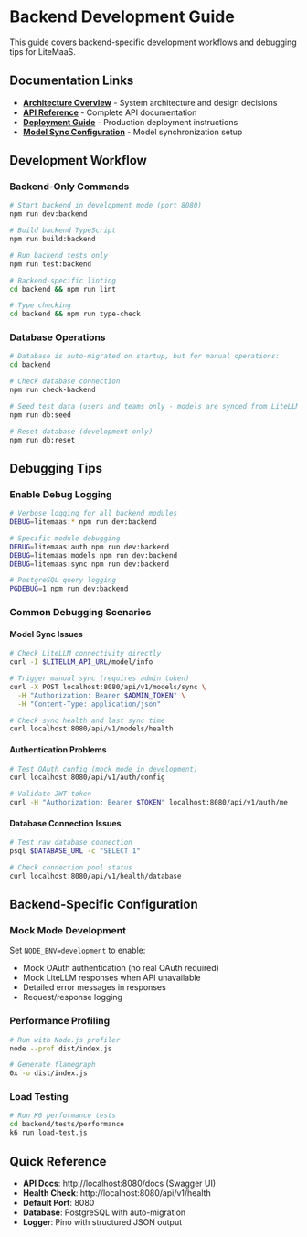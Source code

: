# Backend Development Guide

This guide covers backend-specific development workflows and debugging tips for LiteMaaS.

## Documentation Links

- **[Architecture Overview](../architecture/README.md)** - System architecture and design decisions
- **[API Reference](../api/README.md)** - Complete API documentation
- **[Deployment Guide](../deployment/backend-deployment.md)** - Production deployment instructions
- **[Model Sync Configuration](../../backend/docs/MODEL_SYNC_CONFIG.md)** - Model synchronization setup

## Development Workflow

### Backend-Only Commands

```bash
# Start backend in development mode (port 8080)
npm run dev:backend

# Build backend TypeScript
npm run build:backend

# Run backend tests only
npm run test:backend

# Backend-specific linting
cd backend && npm run lint

# Type checking
cd backend && npm run type-check
```

### Database Operations

```bash
# Database is auto-migrated on startup, but for manual operations:
cd backend

# Check database connection
npm run check-backend

# Seed test data (users and teams only - models are synced from LiteLLM)
npm run db:seed

# Reset database (development only)
npm run db:reset
```

## Debugging Tips

### Enable Debug Logging

```bash
# Verbose logging for all backend modules
DEBUG=litemaas:* npm run dev:backend

# Specific module debugging
DEBUG=litemaas:auth npm run dev:backend
DEBUG=litemaas:models npm run dev:backend
DEBUG=litemaas:sync npm run dev:backend

# PostgreSQL query logging
PGDEBUG=1 npm run dev:backend
```

### Common Debugging Scenarios

#### Model Sync Issues
```bash
# Check LiteLLM connectivity directly
curl -I $LITELLM_API_URL/model/info

# Trigger manual sync (requires admin token)
curl -X POST localhost:8080/api/v1/models/sync \
  -H "Authorization: Bearer $ADMIN_TOKEN" \
  -H "Content-Type: application/json"

# Check sync health and last sync time
curl localhost:8080/api/v1/models/health
```

#### Authentication Problems
```bash
# Test OAuth config (mock mode in development)
curl localhost:8080/api/v1/auth/config

# Validate JWT token
curl -H "Authorization: Bearer $TOKEN" localhost:8080/api/v1/auth/me
```

#### Database Connection Issues
```bash
# Test raw database connection
psql $DATABASE_URL -c "SELECT 1"

# Check connection pool status
curl localhost:8080/api/v1/health/database
```

## Backend-Specific Configuration

### Mock Mode Development
Set `NODE_ENV=development` to enable:
- Mock OAuth authentication (no real OAuth required)
- Mock LiteLLM responses when API unavailable
- Detailed error messages in responses
- Request/response logging

### Performance Profiling
```bash
# Run with Node.js profiler
node --prof dist/index.js

# Generate flamegraph
0x -o dist/index.js
```

### Load Testing
```bash
# Run K6 performance tests
cd backend/tests/performance
k6 run load-test.js
```

## Quick Reference

- **API Docs**: http://localhost:8080/docs (Swagger UI)
- **Health Check**: http://localhost:8080/api/v1/health
- **Default Port**: 8080
- **Database**: PostgreSQL with auto-migration
- **Logger**: Pino with structured JSON output